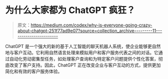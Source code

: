 # 为什么大家都为 ChatGPT 疯狂？

> 原文：<https://medium.com/codex/why-is-everyone-going-crazy-about-chatgpt-251f77ad9e07?source=collection_archive---------11----------------------->

ChatGPT 是一个强大的新的基于人工智能的聊天机器人系统，使企业能够更自然地与客户互动。它利用自然语言处理来模拟用户和客户服务代表之间的对话。它通过自动化劳动密集型任务，如处理客户查询和为特定客户问题提供个性化答案，彻底改变了客户支持。因此，ChatGPT 正在改变企业与客户互动的方式，提供更加简化和有效的客户服务体验。